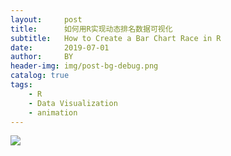 ```yaml
---
layout:     post
title:      如何用R实现动态排名数据可视化
subtitle:   How to Create a Bar Chart Race in R
date:       2019-07-01
author:     BY
header-img: img/post-bg-debug.png
catalog: true
tags:
    - R
    - Data Visualization
    - animation
---
```



![](https://i.loli.net/2020/04/04/LCif1IcAYH4UuVy.gif)



